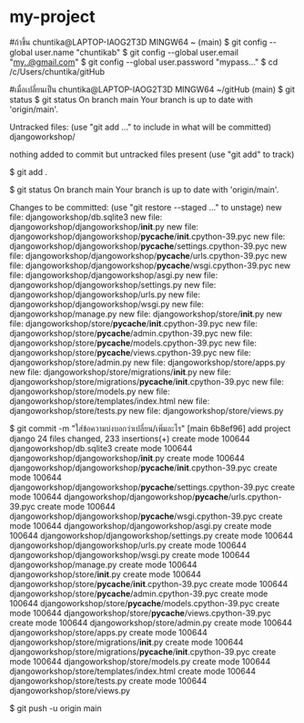 # my-project
#ถ้าขึ้น chuntika@LAPTOP-IAOG2T3D MINGW64 ~ (main)
$ git config --global user.name "chuntikab"
$ git config --global user.email "my..@gmail.com"
$ git config --global user.password "mypass..."
$ cd /c/Users/chuntika/gitHub

#เมื่อเปลี่ยนเป็น chuntika@LAPTOP-IAOG2T3D MINGW64 ~/gitHub (main)
$ git status
  $ git status
  On branch main
  Your branch is up to date with 'origin/main'.

  Untracked files:
    (use "git add <file>..." to include in what will be committed)
          djangoworkshop/

  nothing added to commit but untracked files present (use "git add" to track)

$ git add .

$ git status
On branch main
Your branch is up to date with 'origin/main'.

Changes to be committed:
  (use "git restore --staged <file>..." to unstage)
        new file:   djangoworkshop/db.sqlite3
        new file:   djangoworkshop/djangoworkshop/__init__.py
        new file:   djangoworkshop/djangoworkshop/__pycache__/__init__.cpython-39.pyc
        new file:   djangoworkshop/djangoworkshop/__pycache__/settings.cpython-39.pyc
        new file:   djangoworkshop/djangoworkshop/__pycache__/urls.cpython-39.pyc
        new file:   djangoworkshop/djangoworkshop/__pycache__/wsgi.cpython-39.pyc
        new file:   djangoworkshop/djangoworkshop/asgi.py
        new file:   djangoworkshop/djangoworkshop/settings.py
        new file:   djangoworkshop/djangoworkshop/urls.py
        new file:   djangoworkshop/djangoworkshop/wsgi.py
        new file:   djangoworkshop/manage.py
        new file:   djangoworkshop/store/__init__.py
        new file:   djangoworkshop/store/__pycache__/__init__.cpython-39.pyc
        new file:   djangoworkshop/store/__pycache__/admin.cpython-39.pyc
        new file:   djangoworkshop/store/__pycache__/models.cpython-39.pyc
        new file:   djangoworkshop/store/__pycache__/views.cpython-39.pyc
        new file:   djangoworkshop/store/admin.py
        new file:   djangoworkshop/store/apps.py
        new file:   djangoworkshop/store/migrations/__init__.py
        new file:   djangoworkshop/store/migrations/__pycache__/__init__.cpython-39.pyc
        new file:   djangoworkshop/store/models.py
        new file:   djangoworkshop/store/templates/index.html
        new file:   djangoworkshop/store/tests.py
        new file:   djangoworkshop/store/views.py
        
        
        
$ git commit -m "ใส่ข้อความบ่งบอกว่าเปลี่ยน/เพิ่มอะไร"
[main 6b8ef96] add project django
 24 files changed, 233 insertions(+)
 create mode 100644 djangoworkshop/db.sqlite3
 create mode 100644 djangoworkshop/djangoworkshop/__init__.py
 create mode 100644 djangoworkshop/djangoworkshop/__pycache__/__init__.cpython-39.pyc
 create mode 100644 djangoworkshop/djangoworkshop/__pycache__/settings.cpython-39.pyc
 create mode 100644 djangoworkshop/djangoworkshop/__pycache__/urls.cpython-39.pyc
 create mode 100644 djangoworkshop/djangoworkshop/__pycache__/wsgi.cpython-39.pyc
 create mode 100644 djangoworkshop/djangoworkshop/asgi.py
 create mode 100644 djangoworkshop/djangoworkshop/settings.py
 create mode 100644 djangoworkshop/djangoworkshop/urls.py
 create mode 100644 djangoworkshop/djangoworkshop/wsgi.py
 create mode 100644 djangoworkshop/manage.py
 create mode 100644 djangoworkshop/store/__init__.py
 create mode 100644 djangoworkshop/store/__pycache__/__init__.cpython-39.pyc
 create mode 100644 djangoworkshop/store/__pycache__/admin.cpython-39.pyc
 create mode 100644 djangoworkshop/store/__pycache__/models.cpython-39.pyc
 create mode 100644 djangoworkshop/store/__pycache__/views.cpython-39.pyc
 create mode 100644 djangoworkshop/store/admin.py
 create mode 100644 djangoworkshop/store/apps.py
 create mode 100644 djangoworkshop/store/migrations/__init__.py
 create mode 100644 djangoworkshop/store/migrations/__pycache__/__init__.cpython-39.pyc
 create mode 100644 djangoworkshop/store/models.py
 create mode 100644 djangoworkshop/store/templates/index.html
 create mode 100644 djangoworkshop/store/tests.py
 create mode 100644 djangoworkshop/store/views.py
 
 
 
 $ git push -u origin main






